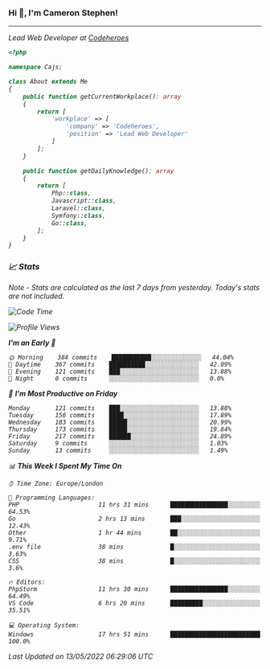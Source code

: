 ### Hi 👋, I'm Cameron Stephen!
<hr>
<p><em>Lead Web Developer at <a href="https://codeheroes.co.uk">Codeheroes</a></p>


```php
<?php

namespace Cajs;

class About extends Me
{
    public function getCurrentWorkplace(): array
    {
        return [
            'workplace' => [
                'company' => 'Codeheroes',
                'position' => 'Lead Web Developer'
            ]
        ];
    }

    public function getDailyKnowledge(): array
    {
        return [
            Php::class,
            Javascript::class,
            Laravel::class,
            Symfony::class,
            Go::class,
        ];
    }
}
```

### 📈 Stats
<p><em>Note - Stats are calculated as the last 7 days from yesterday. Today's stats are not included.</em></p>


<!--START_SECTION:waka-->
![Code Time](http://img.shields.io/badge/Code%20Time-2%2C858%20hrs%2051%20mins-blue)

![Profile Views](http://img.shields.io/badge/Profile%20Views-0-blue)

**I'm an Early 🐤** 

```text
🌞 Morning    384 commits    ███████████░░░░░░░░░░░░░░   44.04% 
🌆 Daytime    367 commits    ██████████░░░░░░░░░░░░░░░   42.09% 
🌃 Evening    121 commits    ███░░░░░░░░░░░░░░░░░░░░░░   13.88% 
🌙 Night      0 commits      ░░░░░░░░░░░░░░░░░░░░░░░░░   0.0%

```
📅 **I'm Most Productive on Friday** 

```text
Monday       121 commits    ███░░░░░░░░░░░░░░░░░░░░░░   13.88% 
Tuesday      156 commits    ████░░░░░░░░░░░░░░░░░░░░░   17.89% 
Wednesday    183 commits    █████░░░░░░░░░░░░░░░░░░░░   20.99% 
Thursday     173 commits    █████░░░░░░░░░░░░░░░░░░░░   19.84% 
Friday       217 commits    ██████░░░░░░░░░░░░░░░░░░░   24.89% 
Saturday     9 commits      ░░░░░░░░░░░░░░░░░░░░░░░░░   1.03% 
Sunday       13 commits     ░░░░░░░░░░░░░░░░░░░░░░░░░   1.49%

```


📊 **This Week I Spent My Time On** 

```text
⌚︎ Time Zone: Europe/London

💬 Programming Languages: 
PHP                      11 hrs 31 mins      ████████████████░░░░░░░░░   64.53% 
Go                       2 hrs 13 mins       ███░░░░░░░░░░░░░░░░░░░░░░   12.43% 
Other                    1 hr 44 mins        ██░░░░░░░░░░░░░░░░░░░░░░░   9.71% 
.env file                38 mins             █░░░░░░░░░░░░░░░░░░░░░░░░   3.63% 
CSS                      38 mins             █░░░░░░░░░░░░░░░░░░░░░░░░   3.6%

🔥 Editors: 
PhpStorm                 11 hrs 30 mins      ████████████████░░░░░░░░░   64.49% 
VS Code                  6 hrs 20 mins       █████████░░░░░░░░░░░░░░░░   35.51%

💻 Operating System: 
Windows                  17 hrs 51 mins      █████████████████████████   100.0%

```


 Last Updated on 13/05/2022 06:29:06 UTC
<!--END_SECTION:waka-->
